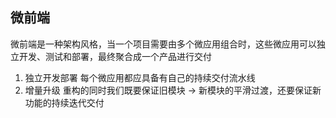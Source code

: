 ## 微前端

微前端是一种架构风格，当一个项目需要由多个微应用组合时，这些微应用可以独立开发、测试和部署，最终聚合成一个产品进行交付

1. 独立开发部署
   每个微应用都应具备有自己的持续交付流水线
2. 增量升级
   重构的同时我们既要保证旧模块 -> 新模块的平滑过渡，还要保证新功能的持续迭代交付
